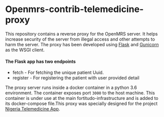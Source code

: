 # Openmrs-contrib-telemedicine-proxy
This repository contains a reverse proxy for the OpenMRS server. It helps increase security of the server from illegal access
and other attempts to harm the server. The proxy has been developed using [Flask](https://flask.palletsprojects.com/en/1.0.x/) 
and [Gunicorn](https://gunicorn.org/) as the WSGI client. 
<br>
#### The Flask app has two endpoints 
- fetch - For fetching the unique patient Uuid.
- register - For registering the patient with user provided detail

The proxy server runs inside a docker container in a python 3.6 environment. The container exposes port `3000` to the host machine.
This container is under use at the main fortitudo-infrastructure and is added to its docker-compose file.This proxy was specially designed 
for the project [Nigeria Telemedicine App](https://github.com/openmrs/openmrs-contrib-telemedicine-app).
